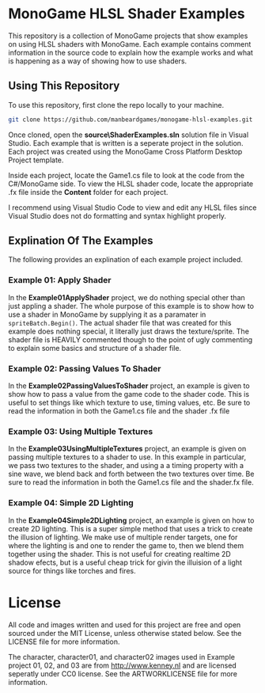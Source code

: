 # MonoGame HLSL Shader Examples
This repository is a collection of MonoGame projects that show examples on using HLSL shaders with MonoGame.  Each example contains comment information in the source code to explain how the example works and what is happening as a way of showing how to use shaders.

## Using This Repository
To use this repository, first clone the repo locally to your machine.

```sh
git clone https://github.com/manbeardgames/monogame-hlsl-examples.git
```

Once cloned, open the **source\ShaderExamples.sln** solution file in Visual Studio. Each example that is written is a seperate project in the solution.  Each project was created using the MonoGame Cross Platform Desktop Project template.  

Inside each project, locate the Game1.cs file to look at the code from the C#/MonoGame side.  To view the HLSL
shader code, locate the appropriate .fx file inside the **Content** folder for each project.  

I recommend using Visual Studio Code to view and edit any HLSL files since Visual Studio does not do formatting and syntax highlight properly. 

## Explination Of The Examples
The following provides an explination of each example project included.

### Example 01: Apply Shader
In the **Example01ApplyShader** project, we do nothing special other than just appling a shader.  The whole purpose of this example is to show how to use a shader in MonoGame by supplying it as a paramater in `spriteBatch.Begin()`.  The actual shader file that was created for this example does nothing special, it literally just draws the texture/sprite.  The shader file is HEAVILY commented though to the point of ugly commenting to explain some basics and structure of a shader file.

### Example 02: Passing Values To Shader
In the **Example02PassingValuesToShader** project, an example is given to show how to pass a value from the game code to the shader code.  This is useful to set things like which texture to use, timing values, etc.  Be sure to read the information in both the Game1.cs file and the shader .fx file

### Example 03: Using Multiple Textures
In the **Example03UsingMultipleTextures** project, an example is given on passing multiple textures to a shader to use.  In this example in particular, we pass two textures to the shader, and using a a timing property with a sine wave, we blend back and forth between the two textures over time.  Be sure to read the information in both the Game1.cs file and the shader.fx file.

### Example 04: Simple 2D Lighting
In the **Example04Simple2DLighting** project, an example is given on how to create 2D lighting.  This is a super
simple method that uses a trick to create the illusion of lighting. We make use of multiple render targets, one for where the lighting is and one to render the game to, then we blend them together using the shader. This is not useful for creating realtime 2D shadow efects, but is a useful cheap trick for givin the illuision of a light source for things like torches and fires.

# License
All code and images written and used for this project are free and open sourced under the MIT License, unless otherwise stated below.  See the LICENSE file for more information.

The character, character01, and character02 images used in Example project 01, 02, and 03 are from http://www.kenney.nl and are licensed seperatly under CC0 license.  See the ARTWORKLICENSE file for more information.
